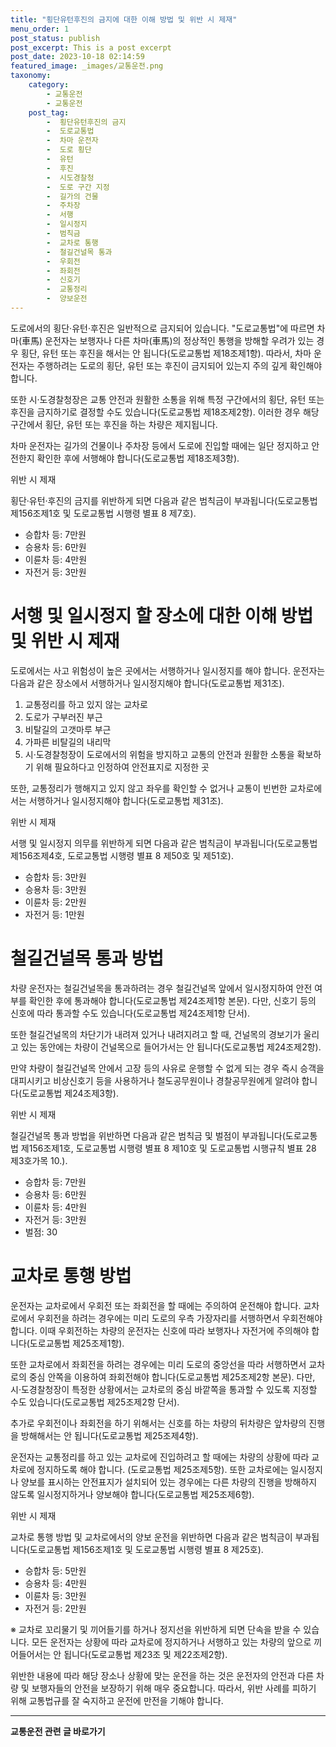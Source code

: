 ```yaml
---
title: "횡단유턴후진의 금지에 대한 이해 방법 및 위반 시 제재"
menu_order: 1
post_status: publish
post_excerpt: This is a post excerpt
post_date: 2023-10-18 02:14:59
featured_image: _images/교통운전.png
taxonomy:
    category:
        - 교통운전
        - 교통운전
    post_tag:
        -  횡단유턴후진의 금지
        -  도로교통법
        -  차마 운전자
        -  도로 횡단
        -  유턴
        -  후진
        -  시도경찰청
        -  도로 구간 지정
        -  길가의 건물
        -  주차장
        -  서행
        -  일시정지
        -  범칙금
        -  교차로 통행
        -  철길건널목 통과
        -  우회전
        -  좌회전
        -  신호기
        -  교통정리
        -  양보운전
---
```



도로에서의 횡단·유턴·후진은 일반적으로 금지되어 있습니다. "도로교통법"에 따르면 차마(車馬) 운전자는 보행자나 다른 차마(車馬)의 정상적인 통행을 방해할 우려가 있는 경우 횡단, 유턴 또는 후진을 해서는 안 됩니다(도로교통법 제18조제1항). 따라서, 차마 운전자는 주행하려는 도로의 횡단, 유턴 또는 후진이 금지되어 있는지 주의 깊게 확인해야 합니다.

또한 시·도경찰청장은 교통 안전과 원활한 소통을 위해 특정 구간에서의 횡단, 유턴 또는 후진을 금지하기로 결정할 수도 있습니다(도로교통법 제18조제2항). 이러한 경우 해당 구간에서 횡단, 유턴 또는 후진을 하는 차량은 제지됩니다.

차마 운전자는 길가의 건물이나 주차장 등에서 도로에 진입할 때에는 일단 정지하고 안전한지 확인한 후에 서행해야 합니다(도로교통법 제18조제3항).

위반 시 제재

횡단·유턴·후진의 금지를 위반하게 되면 다음과 같은 범칙금이 부과됩니다(도로교통법 제156조제1호 및 도로교통법 시행령 별표 8 제7호).

- 승합차 등: 7만원
- 승용차 등: 6만원
- 이륜차 등: 4만원
- 자전거 등: 3만원

# 서행 및 일시정지 할 장소에 대한 이해 방법 및 위반 시 제재

도로에서는 사고 위험성이 높은 곳에서는 서행하거나 일시정지를 해야 합니다. 운전자는 다음과 같은 장소에서 서행하거나 일시정지해야 합니다(도로교통법 제31조).

1. 교통정리를 하고 있지 않는 교차로
2. 도로가 구부러진 부근
3. 비탈길의 고갯마루 부근
4. 가파른 비탈길의 내리막
5. 시·도경찰청장이 도로에서의 위험을 방지하고 교통의 안전과 원활한 소통을 확보하기 위해 필요하다고 인정하여 안전표지로 지정한 곳

또한, 교통정리가 행해지고 있지 않고 좌우를 확인할 수 없거나 교통이 빈번한 교차로에서는 서행하거나 일시정지해야 합니다(도로교통법 제31조).

위반 시 제재

서행 및 일시정지 의무를 위반하게 되면 다음과 같은 범칙금이 부과됩니다(도로교통법 제156조제4호, 도로교통법 시행령 별표 8 제50호 및 제51호).

- 승합차 등: 3만원
- 승용차 등: 3만원
- 이륜차 등: 2만원
- 자전거 등: 1만원

# 철길건널목 통과 방법

차량 운전자는 철길건널목을 통과하려는 경우 철길건널목 앞에서 일시정지하여 안전 여부를 확인한 후에 통과해야 합니다(도로교통법 제24조제1항 본문). 다만, 신호기 등의 신호에 따라 통과할 수도 있습니다(도로교통법 제24조제1항 단서).

또한 철길건널목의 차단기가 내려져 있거나 내려지려고 할 때, 건널목의 경보기가 울리고 있는 동안에는 차량이 건널목으로 들어가서는 안 됩니다(도로교통법 제24조제2항).

만약 차량이 철길건널목 안에서 고장 등의 사유로 운행할 수 없게 되는 경우 즉시 승객을 대피시키고 비상신호기 등을 사용하거나 철도공무원이나 경찰공무원에게 알려야 합니다(도로교통법 제24조제3항).

위반 시 제재

철길건널목 통과 방법을 위반하면 다음과 같은 범칙금 및 벌점이 부과됩니다(도로교통법 제156조제1호, 도로교통법 시행령 별표 8 제10호 및 도로교통법 시행규칙 별표 28 제3호가목 10.).

- 승합차 등: 7만원
- 승용차 등: 6만원
- 이륜차 등: 4만원
- 자전거 등: 3만원
- 벌점: 30

# 교차로 통행 방법

운전자는 교차로에서 우회전 또는 좌회전을 할 때에는 주의하여 운전해야 합니다. 교차로에서 우회전을 하려는 경우에는 미리 도로의 우측 가장자리를 서행하면서 우회전해야 합니다. 이때 우회전하는 차량의 운전자는 신호에 따라 보행자나 자전거에 주의해야 합니다(도로교통법 제25조제1항).

또한 교차로에서 좌회전을 하려는 경우에는 미리 도로의 중앙선을 따라 서행하면서 교차로의 중심 안쪽을 이용하여 좌회전해야 합니다(도로교통법 제25조제2항 본문). 다만, 시·도경찰청장이 특정한 상황에서는 교차로의 중심 바깥쪽을 통과할 수 있도록 지정할 수도 있습니다(도로교통법 제25조제2항 단서).

추가로 우회전이나 좌회전을 하기 위해서는 신호를 하는 차량의 뒤차량은 앞차량의 진행을 방해해서는 안 됩니다(도로교통법 제25조제4항).

운전자는 교통정리를 하고 있는 교차로에 진입하려고 할 때에는 차량의 상황에 따라 교차로에 정지하도록 해야 합니다. (도로교통법 제25조제5항). 또한 교차로에는 일시정지나 양보를 표시하는 안전표지가 설치되어 있는 경우에는 다른 차량의 진행을 방해하지 않도록 일시정지하거나 양보해야 합니다(도로교통법 제25조제6항).

위반 시 제재

교차로 통행 방법 및 교차로에서의 양보 운전을 위반하면 다음과 같은 범칙금이 부과됩니다(도로교통법 제156조제1호 및 도로교통법 시행령 별표 8 제25호).

- 승합차 등: 5만원
- 승용차 등: 4만원
- 이륜차 등: 3만원
- 자전거 등: 2만원

※ 교차로 꼬리물기 및 끼어들기를 하거나 정지선을 위반하게 되면 단속을 받을 수 있습니다. 모든 운전자는 상황에 따라 교차로에 정지하거나 서행하고 있는 차량의 앞으로 끼어들어서는 안 됩니다(도로교통법 제23조 및 제22조제2항).

위반한 내용에 따라 해당 장소나 상황에 맞는 운전을 하는 것은 운전자의 안전과 다른 차량 및 보행자들의 안전을 보장하기 위해 매우 중요합니다. 따라서, 위반 사례를 피하기 위해 교통법규를 잘 숙지하고 운전에 만전을 기해야 합니다.

<!-- wp:separator -->
<hr class="wp-block-separator has-alpha-channel-opacity"/>
<!-- /wp:separator -->

<!-- wp:group {"backgroundColor":"base","layout":{"type":"constrained"}} -->
<div class="wp-block-group has-base-background-color has-background"><!-- wp:paragraph {"align":"center","fontSize":"large"} -->
<p class="has-text-align-center has-large-font-size"><strong>교통운전 관련 글 바로가기</strong></p>
<!-- /wp:paragraph -->


<!-- wp:latest-posts
{"categories":[{"id":1440,"count":19,"description":"","link":"https://uknowlaw.com/category/%ea%b5%90%ed%86%b5%ec%9a%b4%ec%a0%84/","name":"교통운전","slug":"교통운전","taxonomy":"category","parent":0,"meta":[],"_links":{"self":[{"href":"https://uknowlaw.com/wp-json/wp/v2/categories/1440"}],"collection":[{"href":"https://uknowlaw.com/wp-json/wp/v2/categories"}],"about":[{"href":"https://uknowlaw.com/wp-json/wp/v2/taxonomies/category"}],"wp:post_type":[{"href":"https://uknowlaw.com/wp-json/wp/v2/posts?categories=1440"}],"curies":[{"name":"wp","href":"https://api.w.org/{rel}","templated":true}]}}],"postsToShow":100,"excerptLength":28,"postLayout":"grid","columns":2,"featuredImageAlign":"left","featuredImageSizeSlug":"large","fontSize":"medium"} /--></div>
<!-- /wp:group -->